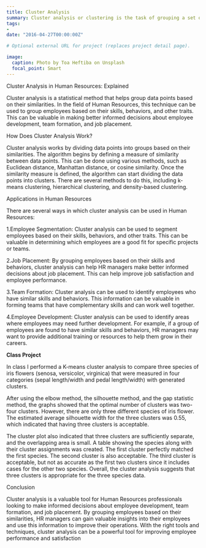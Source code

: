 ```yaml
---
title: Cluster Analysis
summary: Cluster analysis or clustering is the task of grouping a set of objects in such a way that objects in the same group are more similar to each other than to those in other groups.
tags:
- 
date: "2016-04-27T00:00:00Z"

# Optional external URL for project (replaces project detail page).

image:
  caption: Photo by Toa Heftiba on Unsplash
  focal_point: Smart
---
```


Cluster Analysis in Human Resources: Explained

Cluster analysis is a statistical method that helps group data points based on their similarities. In the field of Human Resources, this technique can be used to group employees based on their skills, behaviors, and other traits. This can be valuable in making better informed decisions about employee development, team formation, and job placement.

How Does Cluster Analysis Work?

Cluster analysis works by dividing data points into groups based on their similarities. The algorithm begins by defining a measure of similarity between data points. This can be done using various methods, such as Euclidean distance, Manhattan distance, or cosine similarity. Once the similarity measure is defined, the algorithm can start dividing the data points into clusters. There are several methods to do this, including k-means clustering, hierarchical clustering, and density-based clustering.

Applications in Human Resources

There are several ways in which cluster analysis can be used in Human Resources:

1.Employee Segmentation: Cluster analysis can be used to segment employees based on their skills, behaviors, and other traits. This can be valuable in determining which employees are a good fit for specific projects or teams.


2.Job Placement: By grouping employees based on their skills and behaviors, cluster analysis can help HR managers make better informed decisions about job placement. This can help improve job satisfaction and employee performance.


3.Team Formation: Cluster analysis can be used to identify employees who have similar skills and behaviors. This information can be valuable in forming teams that have complementary skills and can work well together.


4.Employee Development: Cluster analysis can be used to identify areas where employees may need further development. For example, if a group of employees are found to have similar skills and behaviors, HR managers may want to provide additional training or resources to help them grow in their careers.

**Class Project**

In class I performed a K-means cluster analysis to compare three species of iris flowers (senosa, versicolor, virginica) that were measured in four categories (sepal length/width and pedal length/width) with generated clusters. 


After using the elbow method, the silhouette method, and the gap statistic method, the graphs showed that the optimal number of clusters was two-four clusters. However, there are only three different species of iris flower. The estimated average silhouette width for the three clusters was 0.55, which indicated that having three clusters is acceptable. 

The cluster plot also indicated that three clusters are sufficiently separate, and the overlapping area is small. A table showing the species along with their cluster assignments was created. The first cluster perfectly matched the first species. The second cluster is also acceptable. The third cluster is acceptable, but not as accurate as the first two clusters since it includes cases for the other two species. Overall, the cluster analysis suggests that three clusters is appropriate for the three species data.


Conclusion

Cluster analysis is a valuable tool for Human Resources professionals looking to make informed decisions about employee development, team formation, and job placement. By grouping employees based on their similarities, HR managers can gain valuable insights into their employees and use this information to improve their operations. With the right tools and techniques, cluster analysis can be a powerful tool for improving employee performance and satisfaction
